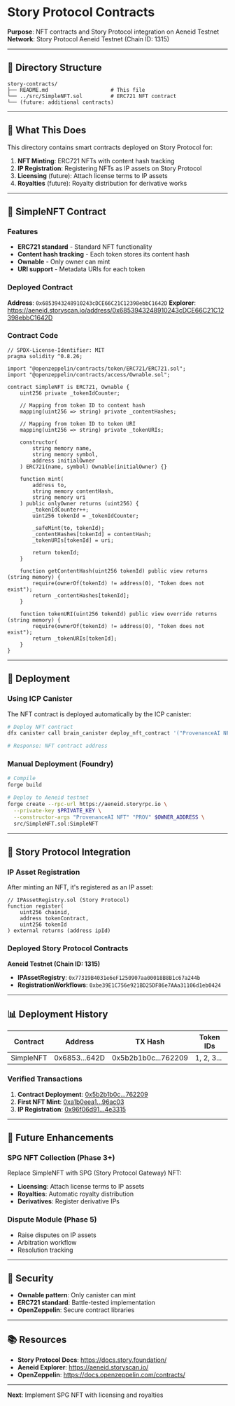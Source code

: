 # Story Protocol Contracts

**Purpose**: NFT contracts and Story Protocol integration on Aeneid Testnet
**Network**: Story Protocol Aeneid Testnet (Chain ID: 1315)

---

## 📁 Directory Structure

```
story-contracts/
├── README.md                    # This file
└── ../src/SimpleNFT.sol         # ERC721 NFT contract
└── (future: additional contracts)
```

---

## 🎯 What This Does

This directory contains smart contracts deployed on Story Protocol for:

1. **NFT Minting**: ERC721 NFTs with content hash tracking
2. **IP Registration**: Registering NFTs as IP assets on Story Protocol
3. **Licensing** (future): Attach license terms to IP assets
4. **Royalties** (future): Royalty distribution for derivative works

---

## 📜 SimpleNFT Contract

### Features

- **ERC721 standard** - Standard NFT functionality
- **Content hash tracking** - Each token stores its content hash
- **Ownable** - Only owner can mint
- **URI support** - Metadata URIs for each token

### Deployed Contract

**Address**: `0x6853943248910243cDCE66C21C12398ebbC1642D`
**Explorer**: https://aeneid.storyscan.io/address/0x6853943248910243cDCE66C21C12398ebbC1642D

### Contract Code

```solidity
// SPDX-License-Identifier: MIT
pragma solidity ^0.8.26;

import "@openzeppelin/contracts/token/ERC721/ERC721.sol";
import "@openzeppelin/contracts/access/Ownable.sol";

contract SimpleNFT is ERC721, Ownable {
    uint256 private _tokenIdCounter;

    // Mapping from token ID to content hash
    mapping(uint256 => string) private _contentHashes;

    // Mapping from token ID to token URI
    mapping(uint256 => string) private _tokenURIs;

    constructor(
        string memory name,
        string memory symbol,
        address initialOwner
    ) ERC721(name, symbol) Ownable(initialOwner) {}

    function mint(
        address to,
        string memory contentHash,
        string memory uri
    ) public onlyOwner returns (uint256) {
        _tokenIdCounter++;
        uint256 tokenId = _tokenIdCounter;

        _safeMint(to, tokenId);
        _contentHashes[tokenId] = contentHash;
        _tokenURIs[tokenId] = uri;

        return tokenId;
    }

    function getContentHash(uint256 tokenId) public view returns (string memory) {
        require(ownerOf(tokenId) != address(0), "Token does not exist");
        return _contentHashes[tokenId];
    }

    function tokenURI(uint256 tokenId) public view override returns (string memory) {
        require(ownerOf(tokenId) != address(0), "Token does not exist");
        return _tokenURIs[tokenId];
    }
}
```

---

## 🚀 Deployment

### Using ICP Canister

The NFT contract is deployed automatically by the ICP canister:

```bash
# Deploy NFT contract
dfx canister call brain_canister deploy_nft_contract '("ProvenanceAI NFT", "PROV")'

# Response: NFT contract address
```

### Manual Deployment (Foundry)

```bash
# Compile
forge build

# Deploy to Aeneid testnet
forge create --rpc-url https://aeneid.storyrpc.io \
  --private-key $PRIVATE_KEY \
  --constructor-args "ProvenanceAI NFT" "PROV" $OWNER_ADDRESS \
  src/SimpleNFT.sol:SimpleNFT
```

---

## 🔗 Story Protocol Integration

### IP Asset Registration

After minting an NFT, it's registered as an IP asset:

```solidity
// IPAssetRegistry.sol (Story Protocol)
function register(
    uint256 chainid,
    address tokenContract,
    uint256 tokenId
) external returns (address ipId)
```

### Deployed Story Protocol Contracts

**Aeneid Testnet (Chain ID: 1315)**

- **IPAssetRegistry**: `0x77319B4031e6eF1250907aa00018B8B1c67a244b`
- **RegistrationWorkflows**: `0xbe39E1C756e921BD25DF86e7AAa31106d1eb0424`

---

## 📊 Deployment History

| Contract | Address | TX Hash | Token IDs |
|----------|---------|---------|-----------|
| SimpleNFT | 0x6853...642D | 0x5b2b1b0c...762209 | 1, 2, 3... |

### Verified Transactions

1. **Contract Deployment**: [0x5b2b1b0c...762209](https://aeneid.storyscan.io/tx/0x5b2b1b0cffbbc297ccd4d4ef74d81285ce59291a657c92eb8990c6a8e5762209)
2. **First NFT Mint**: [0xa1b0eea1...96ac03](https://aeneid.storyscan.io/tx/0xa1b0eea1bedf69c9c2725daae560ae2b5df1cc26e30b3e131bbb58db4196ac03)
3. **IP Registration**: [0x96f06d91...4e3315](https://aeneid.storyscan.io/tx/0x96f06d916cdd14ab94e63442df662ae164f12fac1b7f226d0cef4800984e3315)

---

## 🔮 Future Enhancements

### SPG NFT Collection (Phase 3+)

Replace SimpleNFT with SPG (Story Protocol Gateway) NFT:

- **Licensing**: Attach license terms to IP assets
- **Royalties**: Automatic royalty distribution
- **Derivatives**: Register derivative IPs

### Dispute Module (Phase 5)

- Raise disputes on IP assets
- Arbitration workflow
- Resolution tracking

---

## 🔐 Security

- **Ownable pattern**: Only canister can mint
- **ERC721 standard**: Battle-tested implementation
- **OpenZeppelin**: Secure contract libraries

---

## 📚 Resources

- **Story Protocol Docs**: https://docs.story.foundation/
- **Aeneid Explorer**: https://aeneid.storyscan.io/
- **OpenZeppelin**: https://docs.openzeppelin.com/contracts/

---

**Next**: Implement SPG NFT with licensing and royalties
